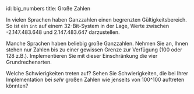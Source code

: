 id: big_numbers
title: Große Zahlen

In vielen Sprachen haben Ganzzahlen einen begrenzten Gültigkeitsbereich. So ist ein `int` auf einem 32-Bit-System in der Lage, Werte zwischen -2.147.483.648 und 2.147.483.647 darzustellen.

Manche Sprachen haben beliebig große Ganzzahlen. Nehmen Sie an, Ihnen stehen nur Zahlen bis zu einer gewissen Grenze zur Verfügung (100 oder 128 z.B.). Implementieren Sie mit dieser Einschränkung die vier Grundrechenarten.

Welche Schwierigkeiten treten auf? Sehen Sie Schwierigkeiten, die bei Ihrer Implementation bei _sehr_ großen Zahlen wie jenseits von 100^100 auftreten könnten?
